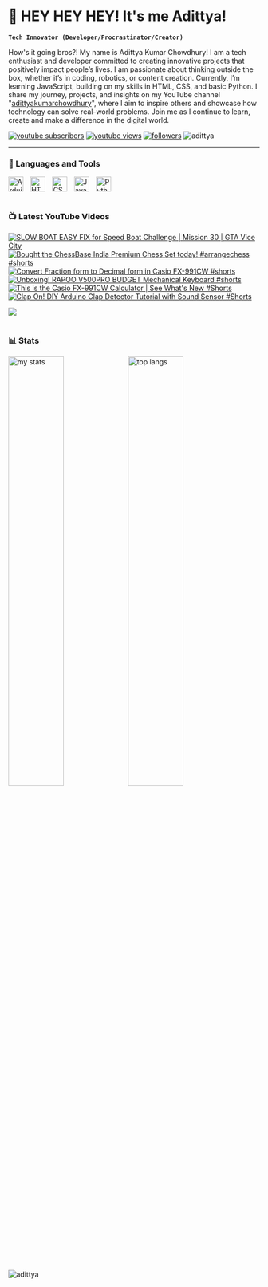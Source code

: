 # 👑 HEY HEY HEY! It's me Adittya!

**`Tech Innovator (Developer/Procrastinator/Creator)`**

How's it going bros?! My name is Adittya Kumar Chowdhury! I am a tech enthusiast and developer committed to creating innovative projects that positively impact people’s lives. I am passionate about thinking outside the box, whether it’s in coding, robotics, or content creation. Currently, I’m learning JavaScript, building on my skills in HTML, CSS, and basic Python. I share my journey, projects, and insights on my YouTube channel "[adittyakumarchowdhury][youtube]", where I aim to inspire others and showcase how technology can solve real-world problems. Join me as I continue to learn, create and make a difference in the digital world.

   <p align="left">
      <a href="https://www.youtube.com/channel/UCu68HfYtlcXFI7kNhnSdspA?sub_confirmation=1">
         <img alt="youtube subscribers" title="Subscribe to my YouTube channel" src="https://custom-icon-badges.demolab.com/youtube/channel/subscribers/UCu68HfYtlcXFI7kNhnSdspA?color=%23E05D44&label=SUBSCRIBE&logo=video&logoColor=white&style=for-the-badge&labelColor=CE4630"/></a> 
      <a href="https://www.youtube.com/c/adittyakumarchowdhury">
         <img alt="youtube views" title="YouTube views" src="https://custom-icon-badges.demolab.com/youtube/channel/views/UCu68HfYtlcXFI7kNhnSdspA?color=%23E1AD0E&logo=eye&logoColor=white&style=for-the-badge&labelColor=C79600"/></a> 
      <a href="https://github.com/TheAdittyaKumar?tab=followers">
         <img alt="followers" title="Follow me on Github" src="https://custom-icon-badges.demolab.com/github/followers/TheAdittyaKumar?color=236ad3&labelColor=1155ba&style=for-the-badge&logo=person-add&label=Follow&logoColor=white"/></a>
      <img src="https://komarev.com/ghpvc/?username=TheAdittyaKumar&label=Profile%20views&color=0e75b6&style=flat" alt="adittya" />
   </p>

---

### 🧰 Languages and Tools

<img align="center" alt="Arduino" width="30px" style="padding-right:10px;" src="https://cdn.jsdelivr.net/gh/devicons/devicon@latest/icons/arduino/arduino-original.svg"/>
<img align="center" alt="HTML" width="30px" style="padding-right:10px;" src="https://cdn.jsdelivr.net/gh/devicons/devicon/icons/html5/html5-plain.svg" />
<img align="center" alt="CSS" width="30px" style="padding-right:10px;" src="https://cdn.jsdelivr.net/gh/devicons/devicon/icons/css3/css3-plain.svg" />
<img align="center" alt="JavaScript" width="30px" style="padding-right:10px;" src="https://cdn.jsdelivr.net/gh/devicons/devicon/icons/javascript/javascript-plain.svg" />
<img align="center" alt="Python" width="30px" style="padding-right:10px;" src="https://cdn.jsdelivr.net/gh/devicons/devicon/icons/python/python-plain.svg" />
<br />

#

### 📺 Latest YouTube Videos

<!-- BEGIN YOUTUBE-CARDS -->
[![SLOW BOAT EASY FIX for Speed Boat Challenge | Mission 30 | GTA Vice City](https://ytcards.demolab.com/?id=j3GU_0G8yAU&title=SLOW+BOAT+EASY+FIX+for+Speed+Boat+Challenge+%7C+Mission+30+%7C+GTA+Vice+City&lang=en&timestamp=1717334715&background_color=%230d1117&title_color=%23ffffff&stats_color=%23dedede&max_title_lines=1&width=250&border_radius=5 "SLOW BOAT EASY FIX for Speed Boat Challenge | Mission 30 | GTA Vice City")](https://www.youtube.com/watch?v=j3GU_0G8yAU)
[![Bought the ChessBase India Premium Chess Set today! #arrangechess #shorts](https://ytcards.demolab.com/?id=KKIrupmodoc&title=Bought+the+ChessBase+India+Premium+Chess+Set+today%21+%23arrangechess+%23shorts&lang=en&timestamp=1716751704&background_color=%230d1117&title_color=%23ffffff&stats_color=%23dedede&max_title_lines=1&width=250&border_radius=5 "Bought the ChessBase India Premium Chess Set today! #arrangechess #shorts")](https://www.youtube.com/watch?v=KKIrupmodoc)
[![Convert Fraction form to Decimal form in Casio FX-991CW #shorts](https://ytcards.demolab.com/?id=ViO70jcGvb0&title=Convert+Fraction+form+to+Decimal+form+in+Casio+FX-991CW+%23shorts&lang=en&timestamp=1715638243&background_color=%230d1117&title_color=%23ffffff&stats_color=%23dedede&max_title_lines=1&width=250&border_radius=5 "Convert Fraction form to Decimal form in Casio FX-991CW #shorts")](https://www.youtube.com/watch?v=ViO70jcGvb0)
[![Unboxing! RAPOO V500PRO BUDGET Mechanical Keyboard #shorts](https://ytcards.demolab.com/?id=_DgRHZdY_ws&title=Unboxing%21+RAPOO+V500PRO+BUDGET+Mechanical+Keyboard+%23shorts&lang=en&timestamp=1715460290&background_color=%230d1117&title_color=%23ffffff&stats_color=%23dedede&max_title_lines=1&width=250&border_radius=5 "Unboxing! RAPOO V500PRO BUDGET Mechanical Keyboard #shorts")](https://www.youtube.com/watch?v=_DgRHZdY_ws)
[![This is the Casio FX-991CW Calculator | See What's New #Shorts](https://ytcards.demolab.com/?id=vcg4xQQ0h6Y&title=This+is+the+Casio+FX-991CW+Calculator+%7C+See+What%27s+New+%23Shorts&lang=en&timestamp=1715401233&background_color=%230d1117&title_color=%23ffffff&stats_color=%23dedede&max_title_lines=1&width=250&border_radius=5 "This is the Casio FX-991CW Calculator | See What's New #Shorts")](https://www.youtube.com/watch?v=vcg4xQQ0h6Y)
[![Clap On! DIY Arduino Clap Detector Tutorial with Sound Sensor #Shorts](https://ytcards.demolab.com/?id=gvMtPMz61Fw&title=Clap+On%21+DIY+Arduino+Clap+Detector+Tutorial+with+Sound+Sensor+%23Shorts&lang=en&timestamp=1712947346&background_color=%230d1117&title_color=%23ffffff&stats_color=%23dedede&max_title_lines=1&width=250&border_radius=5 "Clap On! DIY Arduino Clap Detector Tutorial with Sound Sensor #Shorts")](https://www.youtube.com/watch?v=gvMtPMz61Fw)
<!-- END YOUTUBE-CARDS -->

[<img src="https://custom-icon-badges.demolab.com/badge/-Subscribe%20For%20More-red?style=for-the-badge&logo=video&logoColor=white"/>](https://www.youtube.com/channel/UCu68HfYtlcXFI7kNhnSdspA?sub_confirmation=1)

#

### 📊 Stats

<img alt="my stats" align="left" width="47%" src="https://github-readme-stats.vercel.app/api?username=TheAdittyaKumar" />
<img alt="top langs" align="left" width="47%" src="https://github-readme-stats.vercel.app/api/top-langs/?username=TheAdittyaKumar&layout=compact" />
<p><img align="center" src="https://github-readme-streak-stats.herokuapp.com/?user=TheAdittyaKumar&" alt="adittya" /></p>

<!-- ![GitHub Streak](https://streak-stats.demolab.com?user=TheAdittyaKumar&theme=swift&border_radius=4.5) -->
#
<!--
<details>
 <summary><h3>👨‍💻 Adittya's Coding Journey</h3></summary>
   Hi, I’m Adittya Kumar Chowdhury. I’m focused on using technology to solve real problems and make a meaningful impact. Whether it’s developing affordable water purification systems or creating tools like the 'Eyewriter' to assist those with disabilities, I believe in approaching challenges with practical, innovative solutions.

I have had the privilege of having my work recognized on both national and international stages, but my real motivation comes from pushing boundaries and finding new ways to help others. Right now, I’m deepening my knowledge of JavaScript, building on my skills in Arduino, HTML, CSS, and Python, to keep developing projects that matter.

I also share my journey on YouTube, aiming to inspire others to think creatively and make a difference. If you’re interested in impactful tech, I would love to connect and explore what we can achieve together.
-->
[Portfolio?!]: https://theadittyakumar.github.io/
[Youtube]: https://www.youtube.com/@adittyakumarchowdhury
